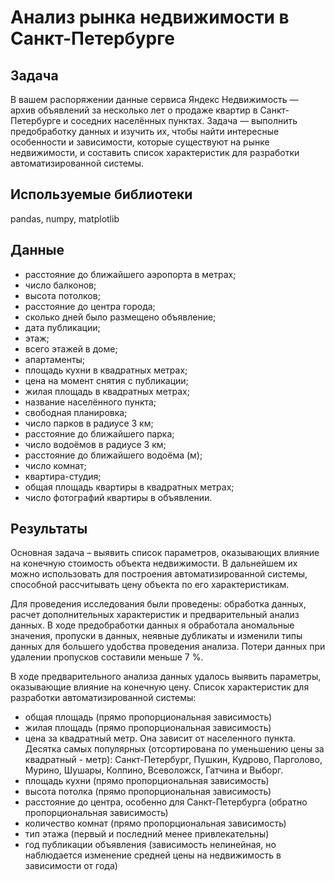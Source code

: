 # Анализ рынка недвижимости в Санкт-Петербурге

## Задача
В вашем распоряжении данные сервиса Яндекс Недвижимость — архив объявлений за несколько лет о продаже квартир в Санкт-Петербурге и соседних населённых пунктах.
Задача — выполнить предобработку данных и изучить их, чтобы найти интересные особенности и зависимости, которые существуют на рынке недвижимости, и составить список характеристик для разработки автоматизированной системы.

## Используемые библиотеки
pandas, numpy, matplotlib

## Данные
- расстояние до ближайшего аэропорта в метрах;
- число балконов;
- высота потолков;
- расстояние до центра города;
- сколько дней было размещено объявление;
- дата публикации;
- этаж;
- всего этажей в доме;
- апартаменты;
- площадь кухни в квадратных метрах;
- цена на момент снятия с публикации;
- жилая площадь в квадратных метрах;
- название населённого пункта;
- свободная планировка;
- число парков в радиусе 3 км;
- расстояние до ближайшего парка;
- число водоёмов в радиусе 3 км;
- расстояние до ближайшего водоёма (м);
- число комнат;
- квартира-студия;
- общая площадь квартиры в квадратных метрах;
- число фотографий квартиры в объявлении.

## Результаты
Основная задача – выявить список параметров, оказывающих влияние на конечную стоимость объекта недвижимости. В дальнейшем их можно использовать для построения автоматизированной системы, способной рассчитывать цену объекта по его характеристикам.

Для проведения исследования были проведены: обработка данных, расчет дополнительных характеристик и предварительный анализ данных. В ходе предобработки данных я обработала аномальные значения, пропуски в данных, неявные дубликаты и изменили типы данных для большего удобства проведения анализа. Потери данных при удалении пропусков составили меньше 7 %.

В ходе предварительного анализа данных удалось выявить параметры, оказывающие влияние на конечную цену. Список характеристик для разработки автоматизированной системы:

- общая площадь (прямо пропорциональная зависимость)
- жилая площадь (прямо пропорциональная зависимость)
- цена за квадратный метр. Она зависит от населенного пункта. Десятка самых популярных (отсортирована по уменьшению цены за квадратный - метр): Санкт-Петербург, Пушкин, Кудрово, Парголово, Мурино, Шушары, Колпино, Всеволожск, Гатчина и Выборг.
- площадь кухни (прямо пропорциональная зависимость)
- высота потолка (прямо пропорциональная зависимость)
- расстояние до центра, особенно для Санкт-Петербурга (обратно пропорциональная зависимость)
- количество комнат (прямо пропорциональная зависимость)
- тип этажа (первый и последний менее привлекательны)
- год публикации объявления (зависимость нелинейная, но наблюдается изменение средней цены на недвижимость в зависимости от года)